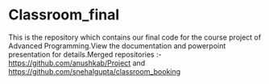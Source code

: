 # Classroom_final
This is the repository which contains our final code for the course project of Advanced Programming.View the documentation and powerpoint 
presentation for details.Merged repositories :- https://github.com/anushkab/Project and https://github.com/snehalgupta/classroom_booking
